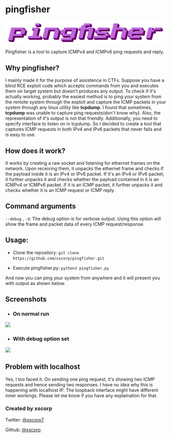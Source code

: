 # pingfisher

![](media/logo.png)

Pingfisher is a tool to capture ICMPv4 and ICMPv6 ping requests and reply.

## Why pingfisher?
I mainly made it for the purpose of assistence in CTFs. Suppose you have a blind RCE exploit code which accepts commands from you and executes them on target system but doesn't produces any output. To check if it's actually working, probably the easiest method is to ping your system from the remote system through the exploit and capture the ICMP packets in your system through any linux utility like **tcpdump**.
I found that sometimes, **tcpdump** was unable to capture ping requests(don't know why). Also, the representation of it's output is not that friendly. Additionally, you need to specify interface to listen on in tcpdump. So I decided to create a tool that captures ICMP requests in both IPv4 and IPv6 packets that never fails and is easy to use.

## How does it work?
It works by creating a raw socket and listening for ethernet frames on the network. Upon receiving them, it unpacks the ethernet frame and checks if the payload inside it is an IPv4 or IPv6 packet. If it's an IPv4 or IPv6 packet, it further unpacks it and checks whether the payload contained in it is an ICMPv4 or ICMPv6 packet. If it is an ICMP packet, it further unpacks it and checks whether it is an ICMP request or ICMP reply.

## Command arguments
```--debug``` , ```-d```: The debug option is for verbose output. Using this option will show the frame and packet data of every ICMP request/response.

## Usage:
* Clone the repository:
```git clone https://github.com/xscorp/pingfisher.git```

* Execute pingfisher.py:
```python3 pingfisher.py```

And now you can ping your system from anywhere and it will present you with output as shown below.

## Screenshots
* ### On normal run
![](media/pingfisher_output.png)

* ### With debug option set
![](media/pingfisher_debug_output.png)

## Problem with localhost
Yes, I too faced it. On sending one ping request, it's showing two ICMP requests and hence sending two responses. I have no idea why this is happening with localhost IP. The loopback interface might have different inner workings. Please let me know if you have any explaination for that.

### Created by xscorp
Twitter: [@xscorp7](https://twitter.com/xscorp7 "xscorp7 on Twitter")

Github: [@xscorp](https://github.com/xscorp "xscorp on Github")
